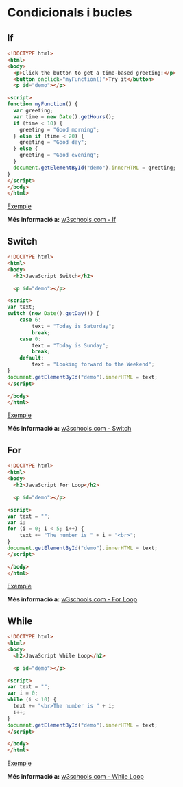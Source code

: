 # Condicionals i bucles

## If

```html
<!DOCTYPE html>
<html>
<body>
  <p>Click the button to get a time-based greeting:</p>
  <button onclick="myFunction()">Try it</button>
  <p id="demo"></p>

<script>
function myFunction() {
  var greeting;
  var time = new Date().getHours();
  if (time < 10) {
    greeting = "Good morning";
  } else if (time < 20) {
    greeting = "Good day";
  } else {
    greeting = "Good evening";
  }
  document.getElementById("demo").innerHTML = greeting;
}
</script>
</body>
</html>
```
[Exemple](https://www.w3schools.com/js/tryit.asp?filename=tryjs_elseif)

**Més informació a:** [w3schools.com - If](https://www.w3schools.com/js/js_if_else.asp)

## Switch

```html
<!DOCTYPE html>
<html>
<body>
  <h2>JavaScript Switch</h2>

  <p id="demo"></p>

<script>
var text;
switch (new Date().getDay()) {
    case 6:
        text = "Today is Saturday";
        break;
    case 0:
        text = "Today is Sunday";
        break;
    default:
        text = "Looking forward to the Weekend";
}
document.getElementById("demo").innerHTML = text;
</script>

</body>
</html>
```

[Exemple](https://www.w3schools.com/js/tryit.asp?filename=tryjs_switch)

**Més informació a:** [w3schools.com - Switch](https://www.w3schools.com/js/js_switch.asp)

## For

```html 
<!DOCTYPE html>
<html>
<body>
  <h2>JavaScript For Loop</h2>

  <p id="demo"></p>

<script>
var text = "";
var i;
for (i = 0; i < 5; i++) {
    text += "The number is " + i + "<br>";
}
document.getElementById("demo").innerHTML = text;
</script>

</body>
</html>

```
[Exemple](https://www.w3schools.com/js/tryit.asp?filename=tryjs_loop_for_ex)

**Més informació a:** [w3schools.com - For Loop](https://www.w3schools.com/js/js_loop_for.asp)

## While

```html
<!DOCTYPE html>
<html>
<body>
  <h2>JavaScript While Loop</h2>

  <p id="demo"></p>

<script>
var text = "";
var i = 0;
while (i < 10) {
  text += "<br>The number is " + i;
  i++;
}
document.getElementById("demo").innerHTML = text;
</script>

</body>
</html>
```

[Exemple](https://www.w3schools.com/js/tryit.asp?filename=tryjs_while)

**Més informació a:** [w3schools.com - While Loop](https://www.w3schools.com/js/js_loop_while.asp)






